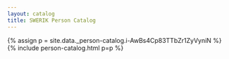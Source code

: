 ```yaml
---
layout: catalog
title: SWERIK Person Catalog
---
```

{% assign p = site.data._person-catalog.i-AwBs4Cp83TTbZr1ZyVyniN %}
{% include person-catalog.html p=p %}

